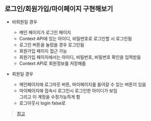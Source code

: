 
## 로그인/회원가입/마이페이지 구현해보기
-   비회원일 경우
    -   메인 페이지가 로그인 페이지
    -   Context API에 있는 아이디, 비밀번호로 로그인할 시 로그인됨
    -   로그인 버튼을 눌렀을 경우 로그인됨
    -   회원가입 페이지 접근 가능
    -   회원가입 페이지에서는 아이디, 비밀번호, 비밀번호 확인을 입력받음
    -   Context API로 회원정보를 저장해줌

-   회원일 경우    
    -   메인페이지에 로그아웃 버튼, 마이페이지를 들어갈 수 있는 버튼이 있음
    -   마이페이지에 접속시 로그인시 로그인한 아이디가 보임  
        그리고 이 계정을 수정가능하게 함
    -   로그아웃시 login false로


> [참고](https://velog.io/@annie1004619/Route%EC%99%80-Context-API%EB%A5%BC-%EC%82%AC%EC%9A%A9%ED%95%B4%EC%84%9C-%EB%A1%9C%EA%B7%B8%EC%9D%B8-%ED%9A%8C%EC%9B%90%EA%B0%80%EC%9E%85-%EB%A7%88%EC%9D%B4%ED%8E%98%EC%9D%B4%EC%A7%80-%EB%A7%8C%EB%93%A4%EA%B8%B0)




